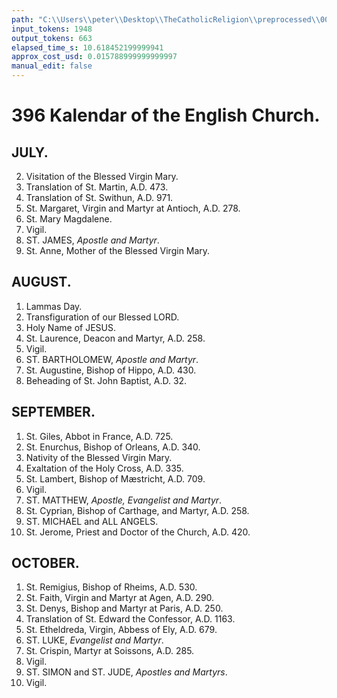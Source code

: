```yaml
---
path: "C:\\Users\\peter\\Desktop\\TheCatholicReligion\\preprocessed\\00417.jpg"
input_tokens: 1948
output_tokens: 663
elapsed_time_s: 10.618452199999941
approx_cost_usd: 0.015788999999999997
manual_edit: false
---
```

# 396 Kalendar of the English Church.

## JULY.

2. Visitation of the Blessed Virgin Mary.
4. Translation of St. Martin, A.D. 473.
15. Translation of St. Swithun, A.D. 971.
20. St. Margaret, Virgin and Martyr at Antioch, A.D. 278.
22. St. Mary Magdalene.
24. Vigil.
25. ST. JAMES, *Apostle and Martyr*.
26. St. Anne, Mother of the Blessed Virgin Mary.

## AUGUST.

1. Lammas Day.
6. Transfiguration of our Blessed LORD.
7. Holy Name of JESUS.
10. St. Laurence, Deacon and Martyr, A.D. 258.
23. Vigil.
24. ST. BARTHOLOMEW, *Apostle and Martyr*.
28. St. Augustine, Bishop of Hippo, A.D. 430.
29. Beheading of St. John Baptist, A.D. 32.

## SEPTEMBER.

1. St. Giles, Abbot in France, A.D. 725.
7. St. Enurchus, Bishop of Orleans, A.D. 340.
8. Nativity of the Blessed Virgin Mary.
14. Exaltation of the Holy Cross, A.D. 335.
17. St. Lambert, Bishop of Mæstricht, A.D. 709.
20. Vigil.
21. ST. MATTHEW, *Apostle, Evangelist and Martyr*.
26. St. Cyprian, Bishop of Carthage, and Martyr, A.D. 258.
29. ST. MICHAEL and ALL ANGELS.
30. St. Jerome, Priest and Doctor of the Church, A.D. 420.

## OCTOBER.

1. St. Remigius, Bishop of Rheims, A.D. 530.
6. St. Faith, Virgin and Martyr at Agen, A.D. 290.
9. St. Denys, Bishop and Martyr at Paris, A.D. 250.
13. Translation of St. Edward the Confessor, A.D. 1163.
17. St. Etheldreda, Virgin, Abbess of Ely, A.D. 679.
18. ST. LUKE, *Evangelist and Martyr*.
25. St. Crispin, Martyr at Soissons, A.D. 285.
27. Vigil.
28. ST. SIMON and ST. JUDE, *Apostles and Martyrs*.
31. Vigil.
